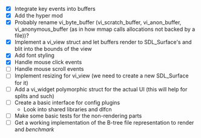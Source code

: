 - [X] Integrate key events into buffers
- [X] Add the hyper mod
- [X] Probably rename vi_byte_buffer (vi_scratch_buffer, vi_anon_buffer, vi_anonymous_buffer (as in how mmap calls allocations not backed by a file))?
- [X] Implement a vi_view struct and let buffers render to SDL_Surface's and blit into the bounds of the view
- [X] Add font styling
- [X] Handle mouse click events
- [ ] Handle mouse scroll events
- [ ] Implement resizing for vi_view (we need to create a new SDL_Surface for it)
- [ ] Add a vi_widget polymorphic struct for the actual UI (this will help for splits and such)
- [ ] Create a basic interface for config plugins
  - Look into shared libraries and dlfcn
- [ ] Make some basic tests for the non-rendering parts
- [ ] Get a working implementation of the B-tree file representation to render and *benchmark*